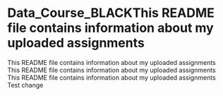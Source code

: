 # Data_Course_BLACKThis README file contains information about my uploaded assignments
This README file contains information about my uploaded assignments
This README file contains information about my uploaded assignments
This README file contains information about my uploaded assignments
Test change
